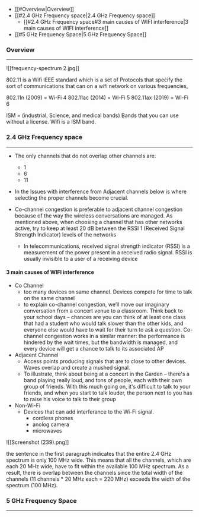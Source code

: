 - [[#Overview|Overview]]
- [[#2.4 GHz Frequency space|2.4 GHz Frequency space]]
	- [[#2.4 GHz Frequency space#3 main causes of WIFI interference|3 main causes of WIFI interference]]
- [[#5 GHz Frequency Space|5 GHz Frequency Space]]

### Overview
---

![[frequency-spectrum 2.jpg]]

802.11 is a Wifi IEEE standard which is a set of Protocols that specify the sort of communications that can on a wifi network on various frequencies,

802.11n (2009) = Wi-Fi 4
802.11ac (2014) = Wi-Fi 5
802.11ax (2019) = Wi-Fi 6

ISM = (industrial, Science, and medical bands) Bands that you can use without a license. Wifi is a ISM band.

### 2.4 GHz Frequency space
---
- The only channels that do not overlap other channels are:
	- 1
	- 6
	- 11

- In the Issues with interference from Adjacent channels below is where selecting the proper channels become crucial.
- Co-channel congestion is preferable to adjacent channel congestion because of the way the wireless conversations are managed. As mentioned above, when choosing a channel that has other networks active, try to keep at least 20 dB between the RSSI 1 (Received Signal Strength Indicator) levels of the networks
	- In telecommunications, received signal strength indicator (RSSI) is a measurement of the power present in a received radio signal. RSSI is usually invisible to a user of a receiving device

#### 3 main causes of WIFI interference

- Co Channel
	- too many devices on same channel. Devices compete for time to talk on the same channel
	- to explain co-channel congestion, we’ll move our imaginary conversation from a  concert venue to a classroom. Think back to your school days – chances are you can think of at least one class that had a student who would talk slower than the other kids, and everyone else would have to wait for their turn to ask a question. Co-channel congestion works in a similar manner: the performance is hindered by the wait times, but the bandwidth is managed, and every device will get a chance to talk to its associated AP
- Adjacent Channel
	- Access points producing signals that are to close to other devices. Waves overlap and create a mushed signal.
	- To illustrate, think about  being at a concert in the Garden – there's a band playing really loud, and tons of people, each with their own group of friends. With this much going on, it's difficult to talk to your friends, and when you start to talk louder, the person next to you has to raise his voice to talk to their group
- Non-Wi-Fi
	- Devices that can add interferance to the Wi-Fi signal.
		- cordless phones
		- anolog camera
		- microwaves 



![[Screenshot (239).png]]

the sentence in the first paragraph indicates that the entire 2.4 GHz spectrum is only 100 MHz wide. This means that all the channels, which are each 20 MHz wide, have to fit within the available 100 MHz spectrum. As a result, there is overlap between the channels since the total width of the channels (11 channels * 20 MHz each = 220 MHz) exceeds the width of the spectrum (100 MHz).

### 5 GHz Frequency Space
---
